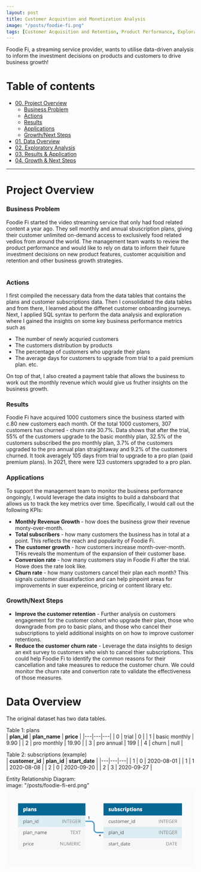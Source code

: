 ```yaml
---
layout: post
title: Customer Acquistion and Monetization Analysis
image: "/posts/foodie-fi.png"
tags: [Customer Acquisition and Retention, Product Performance, Exploratory Analysis, SQL]
---
```


Foodie Fi, a streaming service provider, wants to utilise data-driven analysis to inform the investment decisions on products and customers to drive business growth!

# Table of contents

- [00. Project Overview](#overview-main)
    - [Business Problem](#overview-business-problem)
    - [Actions](#overview-actions)
    - [Results](#overview-results)
    - [Applications](#overview-applications)
    - [Growth/Next Steps](#overview-growth)
- [01. Data Overview](#data-overview)
- [02. Exploratory Analysis](#exploratory-analysis)
- [03. Results & Application](#results-application)
- [04. Growth & Next Steps](#growth-next-steps)

___

# Project Overview  <a name="overview-main"></a>

### Business Problem <a name="overview-business-problem"></a>
Foodie Fi started the video streaming service that only had food related content a year ago. They sell monthly and annual sbuscription plans, giving their customer unlimited on-demand access to exclusively food related vedios from around the world. The management team wants to review the product performance and would like to rely on data to inform their future investment decisions on new product features, customer acquisition and retention and other business growth strategies.
<br>
<br>

### Actions <a name="overview-actions"></a>
I first compiled the necessary data from the data tables that contains the plans and customer subscriptions data.
Then I consolidated the data tables and from there, I learned about the diffenet customer onboarding journeys. 
Next, I applied SQL syntax to perform the data analysis and exploration where I gained the insights on some key business performance metrics such as 
* The number of newly acquried customers
* The customers distribution by products
* The percentage of customers who upgrade their plans
* The average days for customers to upgrade from trial to a paid premium plan. etc.

On top of that, I also created a payment table that allows the business to work out the monthly revenue which would give us fruther insights on the business growth.
<br>

### Results <a name="overview-results"></a>
Foodie Fi have acquired 1000 customers since the business started with c.80 new customers each month. Of the total 1000 customers, 307 customers has churned - churn rate 30.7%.  Data shows that after the trial, 55% of the customers upgrade to the basic monthly plan, 32.5% of the customers subscribed the pro monthly plan, 3.7% of the customers upgraded to the pro annual plan straightaway and 9.2% of the customers churned. It took averagely 105 days from trial to upgrade to a pro plan (paid premium plans). In 2021, there were 123 customers upgraded to a pro plan.  

### Applications <a name="overview-applications"></a>
To support the management team to monitor the business performance ongoingly, I would leverage the data insights to build a dahsboard that allows us to track the key metrics over time. Specifically, I would call out the following KPIs:
* **Monthly Revenue Growth** - how does the business grow their revenue monty-over-month.
* **Total subscribers** - how many customers the business has in total at a point. This reflects the reach and popularity of Foodie Fi.
* **The customer growth** - how customers increase month-over-month. THis reveals the momentum of the expansion of their customer base.
* **Conversion rate** - how many customers stay in Foodie Fi after the trial. Howe does the rate look like.
* **Churn rate** - how many customers cancel their plan each month?  This signals customer dissatisfaction and can help pinpoint areas for improvements in suer expereince, pricing or content library etc.

### Growth/Next Steps <a name="overview-growth"></a>
* **Improve the customer retention** - Further analysis on customers engagement for the customer cohort who upgrade their plan, those who downgrade from pro to basic plans, and those who cancel their subscriptions to yield additional insights on on how to improve customer retentions.
* **Reduce the customer churn rate** - Leverage the data insights to design an exit survey to customers who wish to cancel thier subscriptions. This could help Foodie Fi to identify the common reasons for their cancellation and take measures to reduce the customer churn. We could monitor the churn rate and convertion rate to validate the effectiveness of those measures.

# Data Overview  <a name="data-overview"></a>
The original dataset has two data tables. 

Table 1: plans
<br>
| **plan_id** | **plan_name** | **price** |
|---|---|---|
| 0 | trial | 0 |
| 1 | basic monthly | 9.90 |
| 2 | pro monthly | 19.90 |
| 3 | pro annual | 199 |
| 4 | churn | null |


Table 2: subscriptions (example)
<br>
| **customer_id** | **plan_id** | **start_date** |
|---|---|---|
| 1 | 0 | 2020-08-01 |
| 1 | 1 | 2020-08-08 |
| 2 | 0 | 2020-09-20 |
| 2 | 3 | 2020-09-27 |

Entity Relationship Diagram:
<br>
image: "/posts/foodie-fi-erd.png"
<img src="https://github.com/RuthyYao/RuthyYao.github.io/blob/master/img/posts/foodie-fi-erd.png" >
